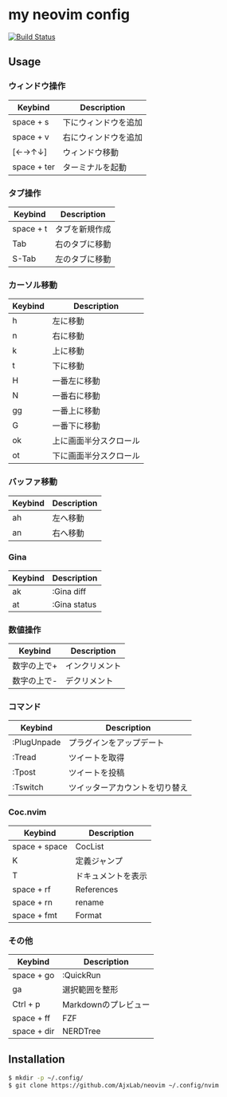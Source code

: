 my neovim config
================

[![Build Status](https://api.travis-ci.org/AjxLab/neovim.svg?branch=master)](https://travis-ci.org/AjxLab/neovim)

## Usage
### ウィンドウ操作
Keybind       | Description
--------------|-----------------------------
space + s     | 下にウィンドウを追加
space + v     | 右にウィンドウを追加
[←→↑↓]       | ウィンドウ移動
space + ter   | ターミナルを起動

### タブ操作
Keybind       | Description
--------------|-----------------------------
space + t     | タブを新規作成
Tab           | 右のタブに移動
S-Tab         | 左のタブに移動

### カーソル移動
Keybind       | Description
--------------|-----------------------------
h             | 左に移動
n             | 右に移動
k             | 上に移動
t             | 下に移動
H             | 一番左に移動
N             | 一番右に移動
gg            | 一番上に移動
G             | 一番下に移動
ok            | 上に画面半分スクロール
ot            | 下に画面半分スクロール

### バッファ移動
Keybind       | Description
--------------|-----------------------------
ah            | 左へ移動
an            | 右へ移動

### Gina
Keybind       | Description
--------------|-----------------------------
ak            | :Gina diff
at            | :Gina status


### 数値操作
Keybind       | Description
--------------|-----------------------------
数字の上で+   | インクリメント
数字の上で-   | デクリメント

### コマンド
Keybind       | Description
--------------|-----------------------------
:PlugUnpade   | プラグインをアップデート
:Tread        | ツイートを取得
:Tpost        | ツイートを投稿
:Tswitch      | ツイッターアカウントを切り替え

### Coc.nvim
Keybind       | Description
--------------|-----------------------------
space + space | CocList
K             | 定義ジャンプ
T             | ドキュメントを表示
space + rf    | References
space + rn    | rename
space + fmt   | Format

### その他
Keybind       | Description
--------------|-----------------------------
space + go    | :QuickRun
ga            | 選択範囲を整形
Ctrl + p      | Markdownのプレビュー
space + ff    | FZF
space + dir   | NERDTree


## Installation
```sh
$ mkdir -p ~/.config/
$ git clone https://github.com/AjxLab/neovim ~/.config/nvim
```
